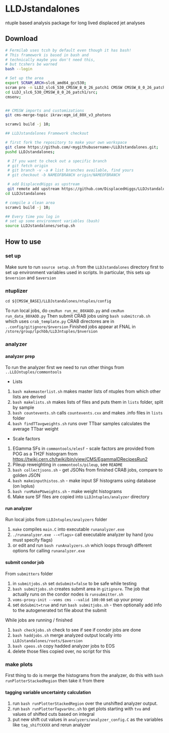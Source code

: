 # LLDJstandalones
ntuple based analysis package for long lived displaced jet analyses

## Download

```bash
# Fermilab uses tcsh by default even though it has bash! 
# This framework is based in bash and
# technically maybe you don't need this,
# but tcshers be warned
bash --login

# Set up the area
export SCRAM_ARCH=slc6_amd64_gcc530;
scram pro -n LLDJ_slc6_530_CMSSW_8_0_26_patch1 CMSSW CMSSW_8_0_26_patch1;
cd LLDJ_slc6_530_CMSSW_8_0_26_patch1/src;
cmsenv;


## CMSSW imports and customizations
git cms-merge-topic ikrav:egm_id_80X_v3_photons

scramv1 build -j 10;

## LLDJstandalones Framework checkout

# first fork the repository to make your own workspace
git clone https://github.com/<mygithubusername>/LLDJstandalones.git;
pushd LLDJstandalones;

 # If you want to check out a specific branch
 # git fetch origin
 # git branch -v -a # list branches available, find yours
 # git checkout -b NAMEOFBRANCH origin/NAMEOFBRANCH 

 # add DisplacedHiggs as upstream
 git remote add upstream https://github.com/DisplacedHiggs/LLDJstandalones.git
cd LLDJstandalones

# compile a clean area
scramv1 build -j 10;

## Every time you log in
# set up some environment variables (bash)
source LLDJstandalones/setup.sh
```

## How to use

### set up
Make sure to run `source setup.sh` from the `LLDJstandalones` directory first to set up environment variables used in scripts.
In particular, this sets up `$nversion` and `$aversion`

### ntuplizer
```
cd ${CMSSW_BASE}/LLDJstandalones/ntuples/config
```
To run local jobs, do `cmsRun run_mc_80XAOD.py` and `cmsRun run_data_80XAOD.py`
Then submit CRAB jobs using `bash submitcrab.sh` which uses `crab_template.py` 
CRAB directores are in `..config/gitignore/$nversion`
Finished jobs appear at FNAL in `/store/group/lpchbb/LLDJntuples/$nversion`

### analyzer

#### analyzer prep
To run the analyzer first we need to run other things from `..LLDJntuples/commontools`
 - Lists
  1. `bash makemasterlist.sh` makes master lists of ntuples from which other lists are derived
  2. `bash makelists.sh` makes lists of files and puts them in `lists` folder, split by sample
  3. `bash countevents.sh` calls `countevents.cxx` and makes .info files in `lists` folder
  4. `bash findTTavgweights.sh` runs over TTbar samples calculates the average TTbar weight

 - Scale factors
  1. EGamma SFs in `commontools/elesf` - scale factors are provided from POG as a TH2F histogram from https://twiki.cern.ch/twiki/bin/view/CMS/EgammaIDRecipesRun2
  2. Pileup reweighting in `commontools/pileup`, see `README`
  3. `bash collectjsons.sh` - get JSONs from finished CRAB jobs, compare to golden JSON
  4. `bash makeinputhistos.sh`  - make input SF histograms using database (on lxplus)
  5. `bash runMakePUweights.sh` - make weight histograms
  6. Make sure SF files are copied into `LLDJntuples/analyzer` directory

#### run analyzer
Run local jobs from `LLDJntuples/analyzers` folder
1. `make` compiles `main.C` into executable `runanalyzer.exe` 
2. `./runanalyzer.exe --<flags>` call executable analyzer by hand (you must specify flags)
3. or edit and run `bash runAnalyzers.sh` which loops through different options for calling `runanalyzer.exe`

#### submit condor job
From `submitters` folder
1. in `submitjobs.sh` set `doSubmit=false` to be safe while testing
2. `bash submitjobs.sh` creates submit area in `gitignore`. The job that actually runs on the condor nodes is `runsubmitter.sh`
3. `voms-proxy-init --voms cms --valid 100:00` set up your proxy
4. set `doSubmit=true` and run `bash submitjobs.sh` - then optionally add info to the autogenerated txt file about the submit

While jobs are running / finished
1. `bash checkjobs.sh` check to see if see if condor jobs are done
2. `bash haddjobs.sh` merge analyzed output locally into `LLDJstandalones/roots/$aversion`
3. `bash cpeos.sh` copy hadded analyzer jobs to EOS
4. delete those files copied over, no script for this


### make plots
First thing to do is merge the histograms from the analyzer, do this with `bash runPlotterStackedRegion` then take it from there

#### tagging variable uncertainty calculation
1. run `bash runPlotterStackedRegion` over the unshifted analyzer output. 
2. run `bash runPlotterTagvarUnc.sh` to get plots starting with `tvu` and values of shifted cuts based on integral
3. put new shift cut values in `analyzers/analyzer_config.C` as the variables like `tag_shiftXXXX` and rerun analyzer




